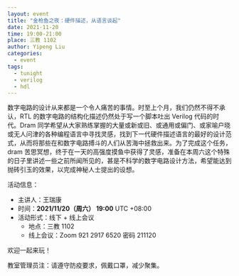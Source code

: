 ```yaml
---
layout: event
title: "金枪鱼之夜：硬件描述，从语言谈起"
date: 2021-11-20
time: 19:00-21:00
place: 三教 1102
author: Yipeng Liu
categories:
  - event
tags:
  - tunight
  - verilog
  - hdl
---
```


数字电路的设计从来都是一个令人痛苦的事情。时至上个月，我们仍然不得不承认，RTL 的数字电路的结构化描述仍然处于写一个脚本吐出 Verilog 代码的时代。Dram 同学希望从大家熟练掌握的大量或新或旧、或通用或偏门、或家喻户晓或无人问津的各种编程语言中寻找灵感，找到下一代硬件描述语言的最好的设计范式，从而将那些在和数字电路搏斗的人们从苦海中拯救出来。为了完成这个任务，dram 苦思冥想，终于在一天的高强度摸鱼中获得了灵感，准备在本周六这个特殊的日子里讲述一些之前所闻所见的，甚是不科学的数字电路设计方法，希望能达到抛砖引玉的效果，以完成神秘人士提出的设想。

活动信息：

* 主讲人：王瑞康
* 时间：**2021/11/20（周六） 19:00** UTC +08:00
* 活动形式：线下 + 线上会议
  * 地点：三教 1102
  * 线上会议：Zoom 921 2917 6520 密码 211120

欢迎一起来玩！

教室管理员注：请遵守防疫要求，佩戴口罩，减少聚集。
